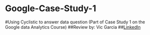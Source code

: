 # Google-Case-Study-1
#Using Cyclistic to answer data question (Part of Case Study 1 on the Google data Analytics Course)
##Review by: Vic Garcia
##[LinkedIn](https://www.linkedin.com/in/vicgarciaa/)
